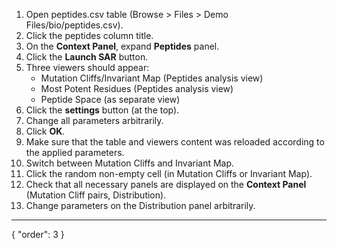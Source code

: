 1. Open peptides.csv table (Browse > Files > Demo Files/bio/peptides.csv).
2. Click the peptides column title.
3. On the **Context Panel**, expand **Peptides** panel.
4. Click the **Launch SAR** button.
5. Three viewers should appear:
    - Mutation Cliffs/Invariant Map (Peptides analysis view)
    - Most Potent Residues (Peptides analysis view)
    - Peptide Space (as separate view)
6. Click the **settings** button (at the top).
7. Change all parameters arbitrarily.
8. Click **OK**.
9. Make sure that the table and viewers content was reloaded according to the applied parameters.
10. Switch between Mutation Cliffs and Invariant Map.
11. Click the random non-empty cell (in Mutation Cliffs or Invariant Map).
12. Check that all necessary panels are displayed on the **Context Panel** (Mutation Cliff pairs, Distribution).
13. Change parameters on the Distribution panel arbitrarily.
---
{
  "order": 3
}